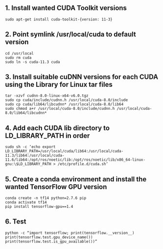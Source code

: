 ## 1. Install wanted CUDA Toolkit versions
    sudo apt-get install cuda-toolkit-{version: 11-3}
    
## 2. Point symlink /usr/local/cuda to default version
    cd /usr/local
    sudo rm cuda
    sudo ln -s cuda-11.3 cuda
    
## 3. Install suitable cuDNN versions for each CUDA using the Library for Linux tar files
    tar -xzvf cudnn-8.0-linux-x64-v6.0.tgz
    sudo cp cuda/include/cudnn.h /usr/local/cuda-8.0/include
    sudo cp cuda/lib64/libcudnn* /usr/local/cuda-8.0/lib64
    sudo chmod a+r /usr/local/cuda-8.0/include/cudnn.h /usr/local/cuda-8.0/lib64/libcudnn*
    
## 4. Add each CUDA lib directory to LD_LIBRARY_PATH in order
    sudo sh -c ‘echo export LD_LIBRARY_PATH=/usr/local/cuda/lib64:/usr/local/cuda-11.3/lib64:/usr/local/cuda-11.6/lib64:/opt/ros/noetic/lib:/opt/ros/noetic/lib/x86_64-linux-gnu:\$LD_LIBRARY_PATH > /etc/profile.d/cuda.sh’
    
## 5. Create a conda environment and install the wanted TensorFlow GPU version
    conda create -n tf14 python=2.7.6 pip
    conda activate tf14
    pip install tensorflow-gpu==1.4

## 6. Test
    python -c “import tensorflow; print(tensorflow.__version__)
    print(tensorflow.test.gpu_device_name())
    print(tensorflow.test.is_gpu_available())”
    
    
